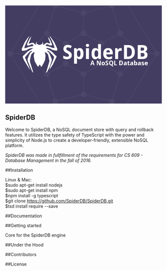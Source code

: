![Banner](https://raw.githubusercontent.com/SpiderDB/SpiderDB/master/SpiderDB-GitHubHeader.png)

## SpiderDB
Welcome to SpiderDB, a NoSQL document store with query and rollback features. It utilizes the type safety of TypeScript with the power and simplicity of Node.js to create a developer-friendly, extensible NoSQL platform. 

*SpiderDB was made in fullfillment of the requirements for CS 609 - Database Management in the fall of 2016.*

##Installation

Linux & Mac:<br />
    $sudo apt-get install nodejs <br />
    $sudo apt-get install npm <br />
    $npm install -g typescript<br />
    $git clone https://github.com/SpiderDB/SpiderDB.git <br />
    $tsd install require --save<br />

##Documentation<br />


##Getting started<br />

Core for the SpiderDB engine<br />


##Under the Hood

##Contributors

##License
